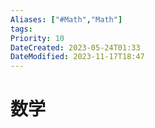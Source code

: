 ```yaml
---
Aliases: ["#Math","Math"]
tags: 
Priority: 10
DateCreated: 2023-05-24T01:33
DateModified: 2023-11-17T18:47
---
```

# 数学


